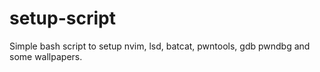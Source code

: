 # setup-script
Simple bash script to setup nvim, lsd, batcat, pwntools, gdb pwndbg and some wallpapers. 

